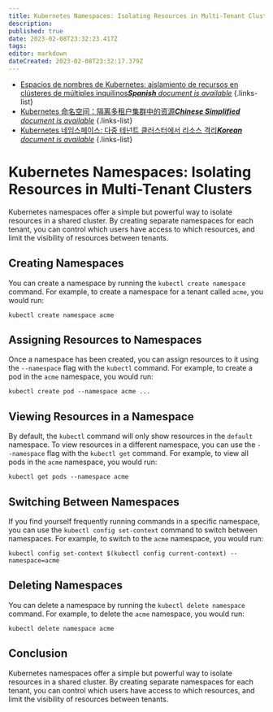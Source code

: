 ```yaml
---
title: Kubernetes Namespaces: Isolating Resources in Multi-Tenant Clusters
description: 
published: true
date: 2023-02-08T23:32:23.417Z
tags: 
editor: markdown
dateCreated: 2023-02-08T23:32:17.379Z
---
```


- [Espacios de nombres de Kubernetes: aislamiento de recursos en clústeres de múltiples inquilinos***Spanish** document is available*](/es/Knowledge-base/Kubernetes/kubernetes-namespaces-isolating-resources-in-multi-tenant-clusters)
{.links-list}
- [Kubernetes 命名空间：隔离多租户集群中的资源***Chinese Simplified** document is available*](/zh/Knowledge-base/Kubernetes/kubernetes-namespaces-isolating-resources-in-multi-tenant-clusters)
{.links-list}
- [Kubernetes 네임스페이스: 다중 테넌트 클러스터에서 리소스 격리***Korean** document is available*](/ko/Knowledge-base/Kubernetes/kubernetes-namespaces-isolating-resources-in-multi-tenant-clusters)
{.links-list}


# Kubernetes Namespaces: Isolating Resources in Multi-Tenant Clusters

Kubernetes namespaces offer a simple but powerful way to isolate resources in a shared cluster. By creating separate namespaces for each tenant, you can control which users have access to which resources, and limit the visibility of resources between tenants.

## Creating Namespaces

You can create a namespace by running the `kubectl create namespace` command. For example, to create a namespace for a tenant called `acme`, you would run:

```
kubectl create namespace acme
```

## Assigning Resources to Namespaces

Once a namespace has been created, you can assign resources to it using the `--namespace` flag with the `kubectl` command. For example, to create a pod in the `acme` namespace, you would run:

```
kubectl create pod --namespace acme ...
```

## Viewing Resources in a Namespace

By default, the `kubectl` command will only show resources in the `default` namespace. To view resources in a different namespace, you can use the `--namespace` flag with the `kubectl get` command. For example, to view all pods in the `acme` namespace, you would run:

```
kubectl get pods --namespace acme
```

## Switching Between Namespaces

If you find yourself frequently running commands in a specific namespace, you can use the `kubectl config set-context` command to switch between namespaces. For example, to switch to the `acme` namespace, you would run:

```
kubectl config set-context $(kubectl config current-context) --namespace=acme
```

## Deleting Namespaces

You can delete a namespace by running the `kubectl delete namespace` command. For example, to delete the `acme` namespace, you would run:

```
kubectl delete namespace acme
```

## Conclusion

Kubernetes namespaces offer a simple but powerful way to isolate resources in a shared cluster. By creating separate namespaces for each tenant, you can control which users have access to which resources, and limit the visibility of resources between tenants.